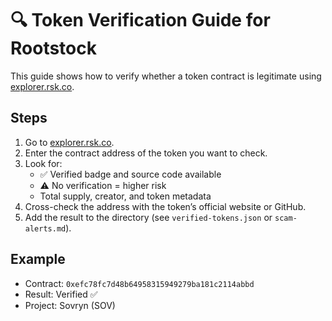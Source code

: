 # 🔍 Token Verification Guide for Rootstock

This guide shows how to verify whether a token contract is legitimate using [explorer.rsk.co](https://explorer.rsk.co).

## Steps

1. Go to [explorer.rsk.co](https://explorer.rsk.co).
2. Enter the contract address of the token you want to check.
3. Look for:
   - ✅ Verified badge and source code available
   - ⚠️ No verification = higher risk
   - Total supply, creator, and token metadata
4. Cross-check the address with the token’s official website or GitHub.
5. Add the result to the directory (see `verified-tokens.json` or `scam-alerts.md`).

## Example

- Contract: `0xefc78fc7d48b64958315949279ba181c2114abbd`  
- Result: Verified ✅  
- Project: Sovryn (SOV)

